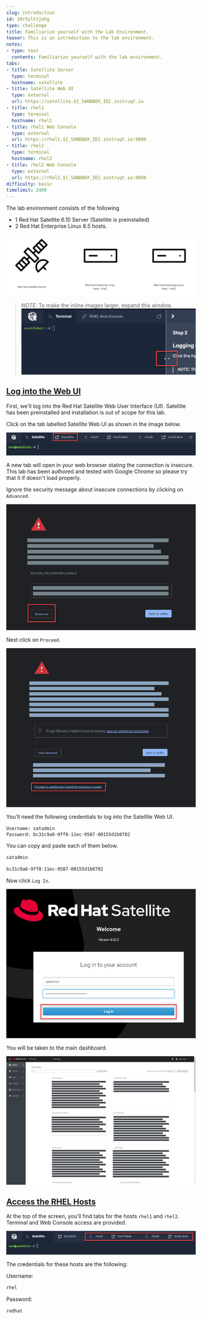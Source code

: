 ```yaml
---
slug: introduction
id: 10r5zlttjohg
type: challenge
title: Familiarize yourself with the Lab Environment.
teaser: This is an introduction to the lab environment.
notes:
- type: text
  contents: Familiarize yourself with the lab environment.
tabs:
- title: Satellite Server
  type: terminal
  hostname: satellite
- title: Satellite Web UI
  type: external
  url: https://satellite.${_SANDBOX_ID}.instruqt.io
- title: rhel1
  type: terminal
  hostname: rhel1
- title: rhel1 Web Console
  type: external
  url: https://rhel1.${_SANDBOX_ID}.instruqt.io:9090
- title: rhel2
  type: terminal
  hostname: rhel2
- title: rhel2 Web Console
  type: external
  url: https://rhel2.${_SANDBOX_ID}.instruqt.io:9090
difficulty: basic
timelimit: 2400
---
```

<!-- markdownlint-disable MD033 -->
The lab environment consists of the following

- 1 Red Hat Satellite 6.10 Server (Satellite is preinstalled)
- 2 Red Hat Enterprise Linux 8.5 hosts.

![lab environment](../assets/satellite-basics-environment.png)

>_NOTE:_ To make the inline images larger, expand this window.
![Menu Slider](../assets/slider.png)

## <ins>Log into the Web UI</ins>

First, we'll log into the Red Hat Satellite Web User Interface (UI). Satellite has been preinstalled and installation is out of scope for this lab.

Click on the tab labelled Satellite Web UI as shown in the image below.

![web console](../assets/satellite-tab.png)

A new tab will open in your web browser stating the connection is insecure. This lab has been authored and tested with Google Chrome so please try that it if doesn't load properly.

Ignore the security message about insecure connections by clicking on `Advanced`.

![insecure](../assets/insecure-warning.png)

Next click on `Proceed`.

![proceed](../assets/proceed.png)

You'll need the following credentials to log into the Satellite Web UI.

```text
Username: satadmin
Password: bc31c9a6-9ff0-11ec-9587-00155d1b0702
```

You can copy and paste each of them below.

```bash
satadmin
```

```bash
bc31c9a6-9ff0-11ec-9587-00155d1b0702
```

Now click `Log In`.

![login](../assets/webuilogin.png)

You will be taken to the main dashboard.

![dashboard](../assets/main-menu.png)

## <ins>Access the RHEL Hosts</ins>

At the top of the screen, you'll find tabs for the hosts `rhel1` and `rhel2`. Terminal and Web Console access are provided.

![hosts-tabs](../assets/hosts-tabs.png)

The credentials for these hosts are the following:

Username:

```bash
rhel
```

Password:

```bash
redhat
```
